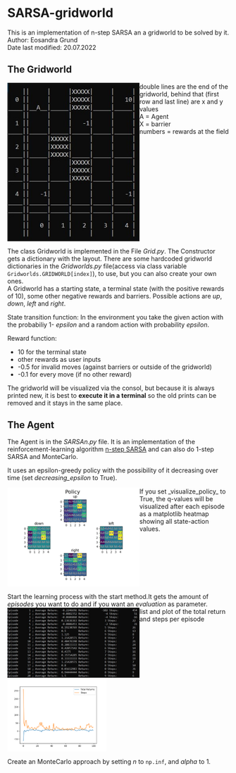 # SARSA-gridworld
This is an implementation of n-step SARSA an a gridworld to be solved by it.  
Author: Eosandra Grund  
Date last modified: 20.07.2022

## The Gridworld
<img src="Images/Gridworld_at_start_for_README.jpg" align="left" alt="Viszalization of the gridworld" width="300"/>
double lines are the end of the gridworld, behind that (first row and last line) are x and y values <br />
A = Agent <br />
X = barrier <br />
numbers = rewards at the field <br />
<br clear="left"/>

The class Gridworld is implemented in the File _Grid.py_. The Constructor gets a dictionary with the layout. There are some hardcoded gridworld dictionaries in the _Gridworlds.py_ file(access via class variable `Gridworlds.GRIDWORLD[index]`), to use, but you can also create your own ones.  
A Gridworld has a starting state, a terminal state (with the positive rewards of 10), some other negative rewards and barriers. Possible actions are _up_, _down_, _left_ and _right_.
 
State transition function: In the environment you take the given action with the probabiliy 1- _epsilon_ and a random action with probability _epsilon_. 

Reward function: 
* 10 for the terminal state
* other rewards as user inputs
* -0.5 for invalid moves (against barriers or outside of the gridworld)
* -0.1 for every move (if no other reward)

The gridworld will be visualized via the consol, but because it is always printed new, it is best to **execute it in a terminal** so the old prints can be removed and it stays in the same place.

## The Agent
The Agent is in the _SARSAn.py_ file. It is an implementation of the reinforcement-learning algorithm [n-step SARSA](https://towardsdatascience.com/introduction-to-reinforcement-learning-rl-part-7-n-step-bootstrapping-6c3006a13265) and can also do 1-step SARSA and MonteCarlo.

It uses an epsilon-greedy policy with the possibility of it decreasing over time (set _decreasing_epsilon_ to True).

<img src="Images/Figure_SARSA_policy_for_README.png" align="left" alt="visualization of the policy" width="300"/>  
If you set _visualize_policy_ to True, the q-values will be visualized after each episode as a matplotlib heatmap showing all state-action values.
<br clear="left"/>

Start the learning process with the start method.It gets the amount of _episodes_ you want to do and if you want an _evaluation_ as parameter. <br />
<img src="Images/Gridworld_evaluation_list_for_README.jpg" align="left" alt="list of returns" width="300"/>
<img src="Images/Figure_returns_for_README.png" alt="plot of returns" align="left" width="225"/>
list and plot of the total return and steps per episode
<br clear="left"/>

Create an MonteCarlo approach by setting _n_ to `np.inf`, and _alpha_ to 1. 